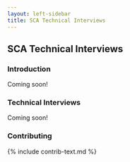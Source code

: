 ```yaml
---
layout: left-sidebar
title: SCA Technical Interviews
---
```


## SCA Technical Interviews

### Introduction

Coming soon!

### Technical Interviews

Coming soon!

### Contributing

{% include contrib-text.md %}
